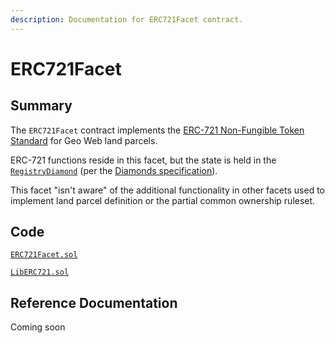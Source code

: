 ```yaml
---
description: Documentation for ERC721Facet contract.
---
```


# ERC721Facet

## Summary

The `ERC721Facet` contract implements the [ERC-721 Non-Fungible Token Standard](https://eips.ethereum.org/EIPS/eip-721) for Geo Web land parcels.&#x20;

ERC-721 functions reside in this facet, but the state is held in the [`RegistryDiamond`](registrydiamond.md) (per the [Diamonds specification](https://eips.ethereum.org/EIPS/eip-2535)).&#x20;

This facet "isn't aware" of the additional functionality in other facets used to implement land parcel definition or the partial common ownership ruleset.

## Code

[`ERC721Facet.sol`](https://github.com/Geo-Web-Project/core-contracts/blob/main/contracts/registry/facets/ERC721Facet.sol)

[`LibERC721.sol`](https://github.com/Geo-Web-Project/core-contracts/blob/main/contracts/registry/libraries/LibERC721.sol)

## Reference Documentation

Coming soon
